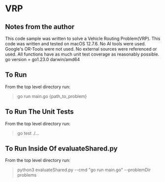 # VRP

## Notes from the author
This code sample was written to solve a Vehicle Routing Problem(VRP).
This code was written and tested on macOS 12.7.6.
No AI tools were used.
Google's OR-Tools were not used.
No external sources were referenced or used.
All functions have as much unit test coverage as reasonably possible.
go version = go1.23.0 darwin/amd64

## To Run
From the top level directory run:
> go run main.go {path_to_problem}

## To Run The Unit Tests
From the top level directory run:
> go test ./...

## To Run Inside Of evaluateShared.py
From the top level directory run:
>  python3 evaluateShared.py --cmd "go run main.go" --problemDir problems